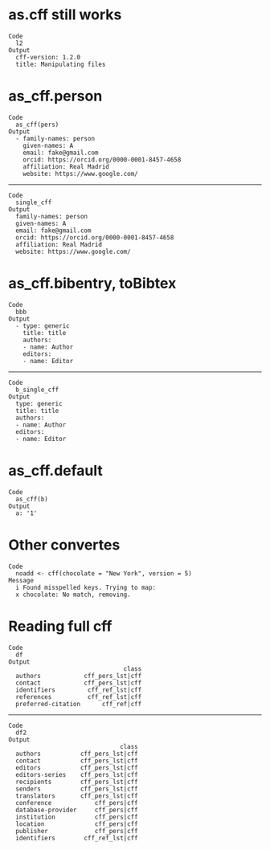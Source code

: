 # as.cff still works

    Code
      l2
    Output
      cff-version: 1.2.0
      title: Manipulating files

# as_cff.person

    Code
      as_cff(pers)
    Output
      - family-names: person
        given-names: A
        email: fake@gmail.com
        orcid: https://orcid.org/0000-0001-8457-4658
        affiliation: Real Madrid
        website: https://www.google.com/

---

    Code
      single_cff
    Output
      family-names: person
      given-names: A
      email: fake@gmail.com
      orcid: https://orcid.org/0000-0001-8457-4658
      affiliation: Real Madrid
      website: https://www.google.com/

# as_cff.bibentry, toBibtex

    Code
      bbb
    Output
      - type: generic
        title: title
        authors:
        - name: Author
        editors:
        - name: Editor

---

    Code
      b_single_cff
    Output
      type: generic
      title: title
      authors:
      - name: Author
      editors:
      - name: Editor

# as_cff.default

    Code
      as_cff(b)
    Output
      a: '1'

# Other convertes

    Code
      noadd <- cff(chocolate = "New York", version = 5)
    Message
      i Found misspelled keys. Trying to map:
      x chocolate: No match, removing.

# Reading full cff

    Code
      df
    Output
                                    class
      authors            cff_pers_lst|cff
      contact            cff_pers_lst|cff
      identifiers         cff_ref_lst|cff
      references          cff_ref_lst|cff
      preferred-citation      cff_ref|cff

---

    Code
      df2
    Output
                                   class
      authors           cff_pers_lst|cff
      contact           cff_pers_lst|cff
      editors           cff_pers_lst|cff
      editors-series    cff_pers_lst|cff
      recipients        cff_pers_lst|cff
      senders           cff_pers_lst|cff
      translators       cff_pers_lst|cff
      conference            cff_pers|cff
      database-provider     cff_pers|cff
      institution           cff_pers|cff
      location              cff_pers|cff
      publisher             cff_pers|cff
      identifiers        cff_ref_lst|cff

